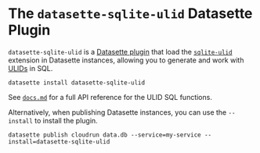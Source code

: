 # The `datasette-sqlite-ulid` Datasette Plugin

`datasette-sqlite-ulid` is a [Datasette plugin](https://docs.datasette.io/en/stable/plugins.html) that load the [`sqlite-ulid`](https://github.com/asg017/sqlite-ulid) extension in Datasette instances, allowing you to generate and work with [ULIDs](https://github.com/ulid/spec) in SQL.

```
datasette install datasette-sqlite-ulid
```

See [`docs.md`](../../docs.md) for a full API reference for the ULID SQL functions.

Alternatively, when publishing Datasette instances, you can use the `--install` to install the plugin.

```
datasette publish cloudrun data.db --service=my-service --install=datasette-sqlite-ulid

```
